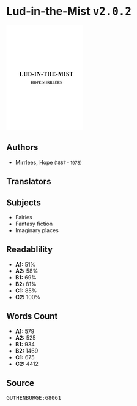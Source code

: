 # Lud-in-the-Mist <kbd>v2.0.2</kbd>

![](./cover.medium.jpg "")

## Authors


 - Mirrlees, Hope <small>(1887 - 1978)</small>

## Translators



## Subjects


 - Fairies
 - Fantasy fiction
 - Imaginary places

## Readablility


 - **A1:** 51%
 - **A2:** 58%
 - **B1:** 69%
 - **B2:** 81%
 - **C1:** 85%
 - **C2:** 100%

## Words Count


 - **A1:** 579
 - **A2:** 525
 - **B1:** 934
 - **B2:** 1469
 - **C1:** 675
 - **C2:** 4412

## Source


<kbd>GUTHENBURGE:68061</kbd>
